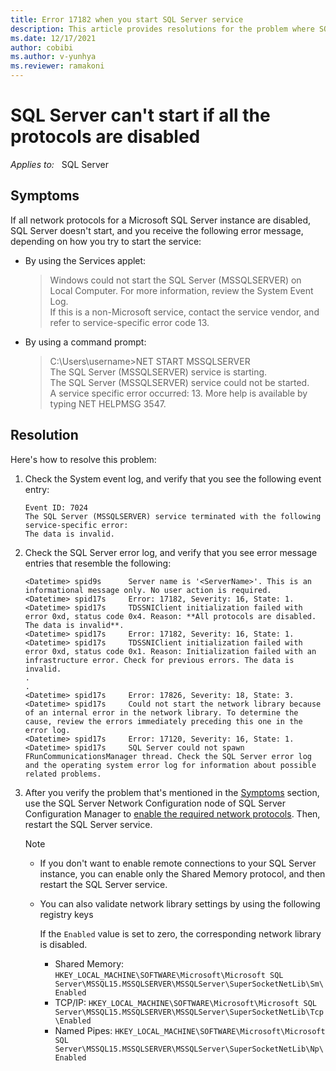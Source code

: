 ```yaml
---
title: Error 17182 when you start SQL Server service
description: This article provides resolutions for the problem where SQL Server fails to start when all the protocols are disabled.
ms.date: 12/17/2021
author: cobibi
ms.author: v-yunhya
ms.reviewer: ramakoni
---
```

# SQL Server can't start if all the protocols are disabled

_Applies to:_ &nbsp; SQL Server

## Symptoms

If all network protocols for a Microsoft SQL Server instance are disabled, SQL Server doesn't start, and you receive  the following error message, depending on how you try to start the service:

- By using the Services applet:

  > Windows could not start the SQL Server (MSSQLSERVER) on Local Computer. For more information, review the System Event Log.  
  > If this is a non-Microsoft service, contact the service vendor, and refer to service-specific error code 13.

- By using a command prompt:

  > C:\Users\username>NET START MSSQLSERVER  
  > The SQL Server (MSSQLSERVER) service is starting.  
  > The SQL Server (MSSQLSERVER) service could not be started.  
  > A service specific error occurred: 13.
  > More help is available by typing NET HELPMSG 3547.  

## Resolution

Here's how to resolve this problem:

1. Check the System event log, and verify that you see the following event entry:

    ```output
    Event ID: 7024  
    The SQL Server (MSSQLSERVER) service terminated with the following service-specific error:  
    The data is invalid.  
    ```

2. Check the SQL Server error log, and verify that you see error message entries that resemble the following:

    ```output
    <Datetime> spid9s      Server name is '<ServerName>'. This is an informational message only. No user action is required.  
    <Datetime> spid17s     Error: 17182, Severity: 16, State: 1.  
    <Datetime> spid17s     TDSSNIClient initialization failed with error 0xd, status code 0x4. Reason: **All protocols are disabled. The data is invalid**.  
    <Datetime> spid17s     Error: 17182, Severity: 16, State: 1.  
    <Datetime> spid17s     TDSSNIClient initialization failed with error 0xd, status code 0x1. Reason: Initialization failed with an infrastructure error. Check for previous errors. The data is invalid.  
    .  
    .  
    <Datetime> spid17s     Error: 17826, Severity: 18, State: 3.  
    <Datetime> spid17s     Could not start the network library because of an internal error in the network library. To determine the cause, review the errors immediately preceding this one in the error log.  
    <Datetime> spid17s     Error: 17120, Severity: 16, State: 1.  
    <Datetime> spid17s     SQL Server could not spawn FRunCommunicationsManager thread. Check the SQL Server error log and the operating system error log for information about possible related problems.  
    ```

3. After you verify the problem that's mentioned in the [Symptoms](#symptoms) section, use the SQL Server Network Configuration node of SQL Server Configuration Manager to [enable the required network protocols](/sql/database-engine/configure-windows/enable-or-disable-a-server-network-protocol). Then, restart the SQL Server service.

   > [!NOTE]
   >
   > - If you don't want to enable remote connections to your SQL Server instance, you can enable only the Shared Memory protocol, and then restart the SQL Server service.
   > - You can also validate network library settings by using the following registry keys
   >
   >    If the `Enabled` value is set to zero, the corresponding network library is disabled.
   >
   >     - Shared Memory: `HKEY_LOCAL_MACHINE\SOFTWARE\Microsoft\Microsoft SQL Server\MSSQL15.MSSQLSERVER\MSSQLServer\SuperSocketNetLib\Sm\Enabled`
   >     - TCP/IP: `HKEY_LOCAL_MACHINE\SOFTWARE\Microsoft\Microsoft SQL Server\MSSQL15.MSSQLSERVER\MSSQLServer\SuperSocketNetLib\Tcp\Enabled`
   >     - Named Pipes: `HKEY_LOCAL_MACHINE\SOFTWARE\Microsoft\Microsoft SQL Server\MSSQL15.MSSQLSERVER\MSSQLServer\SuperSocketNetLib\Np\Enabled`
